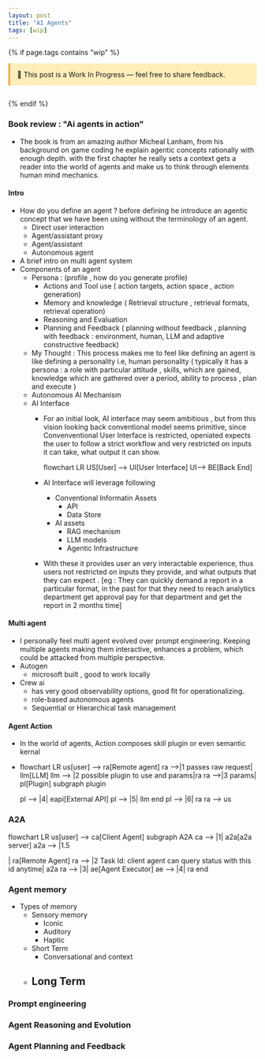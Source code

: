 ```yaml
---
layout: post
title: "AI Agents"
tags: [wip]
---
```


{% if page.tags contains "wip" %}

<div style="background:#ffeeba; border-left:4px solid #f0ad4e; padding:1em; margin-bottom:2em;">
  🚧 This post is a Work In Progress — feel free to share feedback.
</div>
{% endif %}

### Book review : "Ai agents in action"
- The book is from an amazing author Micheal Lanham, from his background on  game coding he explain agentic concepts rationally with enough depth. with the first chapter he really sets a context gets a reader into the world of agents and make us to think through elements human mind mechanics.

#### Intro
  - How do you define an agent ? before defining he introduce an agentic concept that we have been using without the terminology of an agent.
    - Direct user interaction
    - Agent/assistant proxy
    - Agent/assistant
    - Autonomous agent
  - A brief intro on multi agent system
  - Components of an agent
    - Persona : (profile , how do you generate profile)
      - Actions and Tool use ( action targets, action space , action generation)
      - Memory and knowledge ( Retrieval structure , retrieval formats, retrieval operation)
      - Reasoning and Evaluation
      - Planning and Feedback ( planning without feedback , planning with feedback : environment, human, LLM and adaptive constructive feedback)
    - My Thought : This process makes me to feel like defining an agent is like defining a personality i.e, human personality ( typically it has a persona : a role with particular attitude , skills, which are gained, knowledge which are  gathered over a period, ability to process , plan and execute  )
    - Autonomous AI Mechanism 
    - AI Interface
      - For an initial look, AI interface may seem ambitious , but from this vision looking back conventional model seems primitive, since Convenventional User Interface is restricted, openiated expects the user to follow a strict workflow and very restricted on inputs it can take, what output it can show.
      
          <div class="mermaid">flowchart LR
            US[User] --> UI[User Interface] 
            UI--> BE[Back End]
          </div>

      - AI Interface will leverage following 
        - Conventional Informatin Assets
          - API
          - Data Store
        - AI assets
          - RAG mechanism
          - LLM models
          - Agentic Infrastructure 
      - With these it provides user an very interactable experience, thus users not restricted on inputs they provide, and what outputs that they can expect . [eg : They can quickly demand a report in a particular format, in the past for that they need to reach analytics department get approval pay for that department and get the report in 2 months time] 
#### Multi agent
  - I personally feel multi agent evolved over prompt engineering. Keeping multiple agents making them interactive, enhances a problem, which could be attacked from multiple perspective.
  - Autogen
    - microsoft built , good to work locally
  - Crew ai
    - has very good observability options, good fit for operationalizing.
    - role-based autonomous agents
    - Sequential  or Hierarchical task management

#### Agent Action
  - In the world of agents, Action composes skill plugin or even semantic kernal
  - <div class="mermaid">
    flowchart LR
    us[user] --> ra[Remote agent]
    ra -->|1 passes raw request| llm[LLM]
    llm --> |2 possible plugin to use and params|ra
    ra -->|3 params| pl[Plugin]
    subgraph plugin
      
      pl --> |4| eapi[External API]
      pl --> |5| llm
    end
    pl --> |6| ra
    ra --> us
    </div>

### A2A

 <div class="mermaid">
 flowchart LR
 us[user] --> ca[Client Agent]
 subgraph A2A 
  ca --> |1| a2a[a2a server]
  a2a --> |1.5
  
  | ra[Remote Agent]
  ra --> |2 Task Id: client agent can query status with this id anytime| a2a
  ra --> |3| ae[Agent Executor]
  ae --> |4| ra
 end
 
 </div>

### Agent memory
  - Types of memory
    - Sensory memory
      - Iconic
      - Auditory
      - Haptic
    - Short Term
      - Conversational and context 
    - Long Term
      - 
### Prompt engineering
### Agent Reasoning and Evolution
### Agent Planning and Feedback

